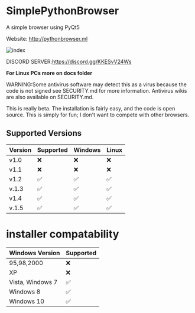 # SimplePythonBrowser
A simple browser using PyQt5


Website: http://pythonbrowser.ml


![index](https://user-images.githubusercontent.com/85512286/142732638-7172368f-72c2-45b8-b7b8-e36f646c8a7b.jpg)

DISCORD SERVER:https://discord.gg/KKESvV24Ws

**For Linux PCs more on docs folder** 

WARNING:Some antivirus software may detect this as a virus because the code is not signed see SECURITY.md for more information. Antivirus wikis are also available on SECURITY.md.

This is really beta. The installation is fairly easy, and the code is open source. This is simply for fun; I don't want to compete with other browsers.





## Supported Versions

| Version         | Supported          | Windows               | Linux               |
| -------         | ------------------ | ----------------------| --------------------|
| v1.0    | :x: | :x:                                  | :x:                 |
| v1.1     |:x:  |:x:                                   | :x:                 |
| v1.2     |:white_check_mark: | :white_check_mark:     | ✅                   |
| v.1.3   | ✅  |  ✅   | ✅
| v1.4   | :white_check_mark:|:white_check_mark:|:white_check_mark:|
| v.1.5 |:white_check_mark:|:white_check_mark:|:white_check_mark:|


# installer compatability

| Windows Version   |  Supported            
| ----------------  | ------------------                      
|   95,98,2000      |    :x:  
|      XP           |    :x:
|  Vista, Windows 7 |    ✅
|     Windows 8     |    ✅
|    Windows 10     |   :white_check_mark:



